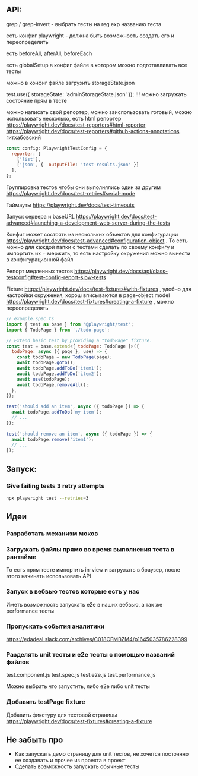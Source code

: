 ## API:

grep / grep-invert - выбрать тесты на reg exp названию теста

есть конфиг playwright - должна быть возможность создать его и переопределить

есть beforeAll, afterAll, beforeEach

есть globalSetup в конфиг файле в котором можно подготавливать все тесты

можно в конфиг файле загрузить storageState.json

test.use({ storageState: 'adminStorageState.json' }); !!! можно загружать состояние прям в тесте

можно написать свой репортер, можно заиспользовать готовый, можно использовать несколько, есть html репортер https://playwright.dev/docs/test-reporters#html-reporter
https://playwright.dev/docs/test-reporters#github-actions-annotations гитхабовский

```javascript
const config: PlaywrightTestConfig = {
  reporter: [
    ['list'],
    ['json', {  outputFile: 'test-results.json' }]
  ],
};
```

Группировка тестов чтобы они выполнялись один за другим https://playwright.dev/docs/test-retries#serial-mode

Таймауты https://playwright.dev/docs/test-timeouts

Запуск сервера и baseURL https://playwright.dev/docs/test-advanced#launching-a-development-web-server-during-the-tests

Конфиг может состоять из нескольких объектов для конфигурации https://playwright.dev/docs/test-advanced#configuration-object . То есть можно для каждой папки с тестами сделать по своему конфигу и импортить их + мержить,
то есть настройку окружения можно вынести в конфигурационной файл

Репорт медленных тестов https://playwright.dev/docs/api/class-testconfig#test-config-report-slow-tests

Fixture https://playwright.dev/docs/test-fixtures#with-fixtures , удобно для настройки окружения, хорош вписываются в page-object model
https://playwright.dev/docs/test-fixtures#creating-a-fixture , можно переопределять

```javascript
// example.spec.ts
import { test as base } from '@playwright/test';
import { TodoPage } from './todo-page';

// Extend basic test by providing a "todoPage" fixture.
const test = base.extend<{ todoPage: TodoPage }>({
  todoPage: async ({ page }, use) => {
    const todoPage = new TodoPage(page);
    await todoPage.goto();
    await todoPage.addToDo('item1');
    await todoPage.addToDo('item2');
    await use(todoPage);
    await todoPage.removeAll();
  },
});

test('should add an item', async ({ todoPage }) => {
  await todoPage.addToDo('my item');
  // ...
});

test('should remove an item', async ({ todoPage }) => {
  await todoPage.remove('item1');
  // ...
});
```


## Запуск:

### Give failing tests 3 retry attempts

```bash
npx playwright test --retries=3
```

## Идеи

### Разработать механизм моков

### Загружать файлы прямо во время выполнения теста в рантайме

То есть прям тесте импортить in-view и загружать в браузер, после этого начинать использовать API

### Запуск в вебвью тестов которые есть у нас

Иметь возможность запускать e2e в наших вебвью, а так же performance тесты

### Пропускать события аналитики

https://edadeal.slack.com/archives/C018CFMBZM4/p1645035786228399

### Разделять unit тесты и e2e тесты с помощью названий файлов

test.component.js
test.spec.js
test.e2e.js
test.performance.js

Можно выбрать что запустить, либо e2e либо unit тесты

### Добавить testPage fixture

Добавить фикстуру для тестовой страницы https://playwright.dev/docs/test-fixtures#creating-a-fixture

## Не забыть про

- Как запускать демо страницу для unit тестов, не хочется постоянно ее создавать и прочее из проекта в проект
- Сделать возможность запускать обычные тесты
